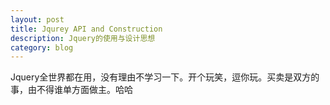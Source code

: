 ```yaml
---
layout: post
title: Jqurey API and Construction
description: Jquery的使用与设计思想
category: blog
---
```


Jquery全世界都在用，没有理由不学习一下。开个玩笑，逗你玩。买卖是双方的事，由不得谁单方面做主。哈哈

